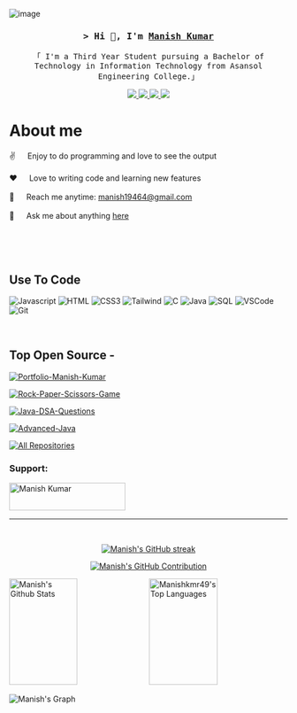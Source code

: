 ![image](https://github.com/manishkmr49/manishkmr49/assets/110106315/9dad7904-8aac-41ea-92c4-9aa0dcbfe93d)
<!-- Intro  -->
<h3 align="center">
        <samp>&gt; Hi 👋, I'm
                <b><a target="_blank" href="https://manishkmr49.github.io/Portfolio-Manish-Kumar/">Manish Kumar</a></b>
        </samp>
</h3>


<p align="center">
        <samp>「 I'm a Third Year Student pursuing a Bachelor of Technology in Information Technology from Asansol Engineering College.」
        </samp>
</p>


<p align="center">
 <a href="https://manishkmr49.github.io/Portfolio-Manish-Kumar/" target="blank">
  <img src="https://img.shields.io/badge/Website-DC143C?style=for-the-badge&logo=medium&logoColor=white"/>
 </a>
 <a href="https://www.linkedin.com/in/manish-kumar-7b0535229/" target="_blank">
  <img src="https://img.shields.io/badge/LinkedIn-0077B5?style=for-the-badge&logo=linkedin&logoColor=white"/>
 </a>
        <!-- <a href="https://dev.to/chiragjain307" target="_blank">
  <img src="https://img.shields.io/badge/dev.to-0A0A0A?style=for-the-badge&logo=dev.to&logoColor=white" alt="chirag" />
 </a> -->
 <a href="https://x.com/Manishkmr03" target="_blank">
  <img src="https://img.shields.io/badge/Twitter-1DA1F2?style=for-the-badge&logo=twitter&logoColor=white"/>
 </a>
 <a href="https://www.instagram.com/manishkmr49" target="_blank">
  <img src="https://img.shields.io/badge/Instagram-fe4164?style=for-the-badge&logo=instagram&logoColor=white"/>
 </a> 
<!--  <a href="" target="_blank">
  <img src="https://img.shields.io/badge/Facebook-20BEFF?&style=for-the-badge&logo=facebook&logoColor=white"/>
  </a> 
</p> -->
<br />

<!-- About Section -->
 # About me
 
<p>

 ✌️ &emsp; Enjoy to do programming and love to see the output <br/><br/>
 ❤️ &emsp; Love to writing code and learning new features<br/><br/>
 📧 &emsp; Reach me anytime: manish19464@gmail.com<br/><br/>
 💬 &emsp; Ask me about anything [here](https://github.com/manishkmr49//issues)

</p>

<br/>
<br/>
<br/>

## Use To Code

![Javascript](https://img.shields.io/badge/Javascript-F0DB4F?style=for-the-badge&labelColor=black&logo=javascript&logoColor=F0DB4F)
![HTML](https://img.shields.io/badge/HTML5-E34F26?style=for-the-badge&logo=html5&logoColor=white)
![CSS3](https://img.shields.io/badge/CSS3-1572B6?style=for-the-badge&logo=css3&logoColor=white)
![Tailwind](https://img.shields.io/badge/Tailwind_CSS-092749?style=for-the-badge&logo=tailwindcss&logoColor=06B6D4&labelColor=000000)
![C](https://img.shields.io/badge/C-A8B9CC?style=for-the-badge&logo=c&logoColor=white)
![Java](https://img.shields.io/badge/Java-007396?style=for-the-badge&logo=openjdk&logoColor=white)
![SQL](https://img.shields.io/badge/SQL-4479A1?style=for-the-badge&logo=mysql&logoColor=white)
![VSCode](https://img.shields.io/badge/Visual_Studio-0078d7?style=for-the-badge&logo=visual%20studio&logoColor=white)
![Git](https://img.shields.io/badge/Git-F05032?style=for-the-badge&logo=git&logoColor=white)

<br/>

## Top Open Source -

[![Portfolio-Manish-Kumar](https://github-readme-stats.vercel.app/api/pin/?username=manishkmr49&repo=Portfolio-Manish-Kumar&border_color=7F3FBF&bg_color=0D1117&title_color=C9D1D9&text_color=8B949E&icon_color=7F3FBF)](https://github.com/manishkmr49/Portfolio-Manish-Kumar)

[![Rock-Paper-Scissors-Game](https://github-readme-stats.vercel.app/api/pin/?username=manishkmr49&repo=manishkmr49-Rock-Paper-Scissors-game&border_color=7F3FBF&bg_color=0D1117&title_color=C9D1D9&text_color=8B949E&icon_color=7F3FBF)](https://github.com/manishkmr49/manishkmr49-Rock-Paper-Scissors-game)

[![Java-DSA-Questions](https://github-readme-stats.vercel.app/api/pin/?username=manishkmr49&repo=Java-DSA-Questions&border_color=7F3FBF&bg_color=0D1117&title_color=C9D1D9&text_color=8B949E&icon_color=7F3FBF)](https://github.com/manishkmr49/Java-DSA-Questions)

[![Advanced-Java](https://github-readme-stats.vercel.app/api/pin/?username=manishkmr49&repo=Advanced-Java&border_color=7F3FBF&bg_color=0D1117&title_color=C9D1D9&text_color=8B949E&icon_color=7F3FBF)](https://github.com/manishkmr49/Advanced-Java)


<p align="left">
  <a href="https://github.com/manishkmr49?tab=repositories" target="_blank"><img alt="All Repositories" title="All Repositories" src="https://img.shields.io/badge/-All%20Repos-2962FF?style=for-the-badge&logo=koding&logoColor=white"/></a>
</p>

<h3 align="left">Support:</h3>
<p><a href="https://buymeacoffee.com/manish1946c"> <img align="left" src="https://cdn.buymeacoffee.com/buttons/v2/default-yellow.png" height="50" width="210" alt="Manish Kumar" /></a></p><br><br>

<br/>
<hr/>
<br/>

<p align="center">
  <a href="https://github.com/manishkmr49">
    <img src="https://github-readme-streak-stats.herokuapp.com/?user=manishkmr49&theme=radical&border=7F3FBF&background=0D1117" alt="Manish's GitHub streak"/>
  </a>
</p>

<p align="center">
  <a href="https://github.com/manishkmr49">
    <img src="https://github-profile-summary-cards.vercel.app/api/cards/profile-details?username=manishkmr49&theme=radical" alt="Manish's GitHub Contribution"/>
  </a>
</p>

<a> 
    <a href="https://github.com/manishkmr49"><img alt="Manish's Github Stats" src="https://denvercoder1-github-readme-stats.vercel.app/api?username=manishkmr49&show_icons=true&count_private=true&theme=react&border_color=7F3FBF&bg_color=0D1117&title_color=F85D7F&icon_color=F8D866" height="192px" width="49.5%"/></a>
  <a href="https://github.com/manishkmr49"><img alt="Manishkmr49's Top Languages" src="https://denvercoder1-github-readme-stats.vercel.app/api/top-langs/?username=manishkmr49&langs_count=8&layout=compact&theme=react&border_color=7F3FBF&bg_color=0D1117&title_color=F85D7F&icon_color=F8D866" height="192px" width="49.5%"/></a>
  <br/>
</a>


![Manish's Graph](https://github-readme-activity-graph.vercel.app/graph?username=manishkmr49&custom_title=Manish's%20GitHub%20Activity%20Graph&bg_color=0D1117&color=7F3FBF&line=7F3FBF&point=7F3FBF&area_color=FFFFFF&title_color=FFFFFF&area=true)
